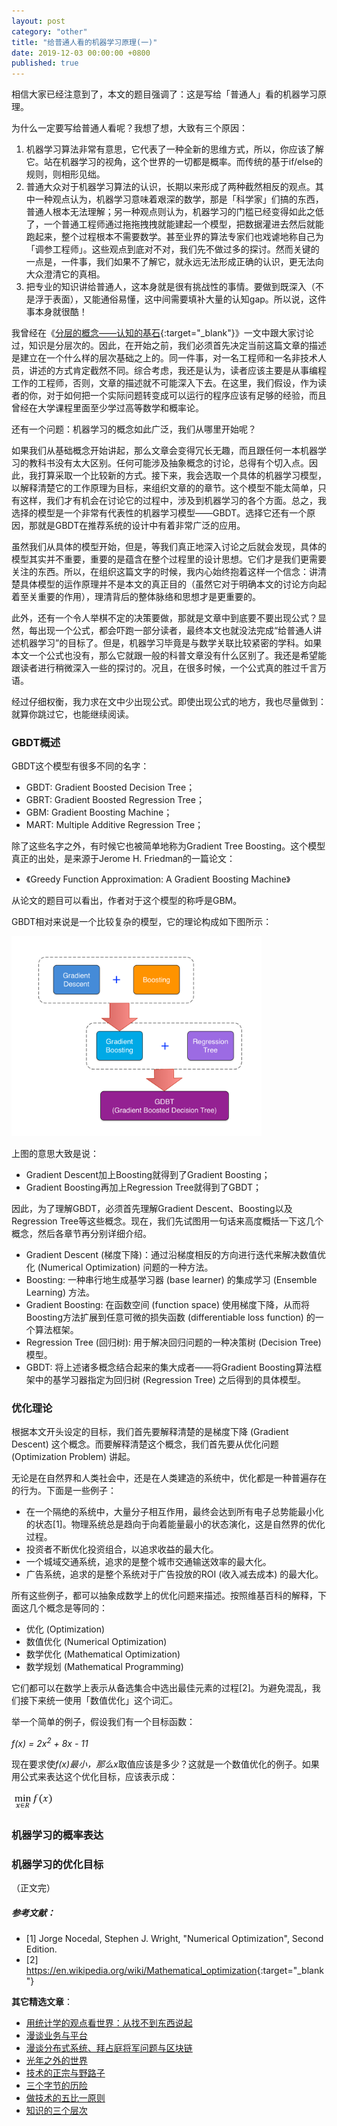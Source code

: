 ```yaml
---
layout: post
category: "other"
title: "给普通人看的机器学习原理(一)"
date: 2019-12-03 00:00:00 +0800
published: true
---
```


相信大家已经注意到了，本文的题目强调了：这是写给「普通人」看的机器学习原理。

为什么一定要写给普通人看呢？我想了想，大致有三个原因：

<!--more-->

1. 机器学习算法非常有意思，它代表了一种全新的思维方式，所以，你应该了解它。站在机器学习的视角，这个世界的一切都是概率。而传统的基于if/else的规则，则相形见绌。
2. 普通大众对于机器学习算法的认识，长期以来形成了两种截然相反的观点。其中一种观点认为，机器学习意味着艰深的数学，那是「科学家」们搞的东西，普通人根本无法理解；另一种观点则认为，机器学习的门槛已经变得如此之低了，一个普通工程师通过拖拖拽拽就能建起一个模型，把数据灌进去然后就能跑起来，整个过程根本不需要数学。甚至业界的算法专家们也戏谑地称自己为「调参工程师」。这些观点到底对不对，我们先不做过多的探讨。然而关键的一点是，一件事，我们如果不了解它，就永远无法形成正确的认识，更无法向大众澄清它的真相。
3. 把专业的知识讲给普通人，这本身就是很有挑战性的事情。要做到既深入（不是浮于表面），又能通俗易懂，这中间需要填补大量的认知gap。所以说，这件事本身就很酷！

我曾经在《[分层的概念——认知的基石](https://mp.weixin.qq.com/s/yLdRuhIWfLOnLPJSDocEhQ){:target="_blank"}》一文中跟大家讨论过，知识是分层次的。因此，在开始之前，我们必须首先决定当前这篇文章的描述是建立在一个什么样的层次基础之上的。同一件事，对一名工程师和一名非技术人员，讲述的方式肯定截然不同。综合考虑，我还是认为，读者应该主要是从事编程工作的工程师，否则，文章的描述就不可能深入下去。在这里，我们假设，作为读者的你，对于如何把一个实际问题转变成可以运行的程序应该有足够的经验，而且曾经在大学课程里面至少学过高等数学和概率论。

还有一个问题：机器学习的概念如此广泛，我们从哪里开始呢？

如果我们从基础概念开始讲起，那么文章会变得冗长无趣，而且跟任何一本机器学习的教科书没有太大区别。任何可能涉及抽象概念的讨论，总得有个切入点。因此，我打算采取一个比较新的方式。接下来，我会选取一个具体的机器学习模型，以解释清楚它的工作原理为目标，来组织文章的的章节。这个模型不能太简单，只有这样，我们才有机会在讨论它的过程中，涉及到机器学习的各个方面。总之，我选择的模型是一个非常有代表性的机器学习模型——GBDT。选择它还有一个原因，那就是GBDT在推荐系统的设计中有着非常广泛的应用。

虽然我们从具体的模型开始，但是，等我们真正地深入讨论之后就会发现，具体的模型其实并不重要，重要的是蕴含在整个过程里的设计思想。它们才是我们更需要关注的东西。所以，在组织这篇文字的时候，我内心始终抱着这样一个信念：讲清楚具体模型的运作原理并不是本文的真正目的（虽然它对于明确本文的讨论方向起着至关重要的作用），理清背后的整体脉络和思想才是更重要的。

此外，还有一个令人举棋不定的决策要做，那就是文章中到底要不要出现公式？显然，每出现一个公式，都会吓跑一部分读者，最终本文也就没法完成“给普通人讲述机器学习”的目标了。但是，机器学习毕竟是与数学关联比较紧密的学科。如果本文一个公式也没有，那么它就跟一般的科普文章没有什么区别了。我还是希望能跟读者进行稍微深入一些的探讨的。况且，在很多时候，一个公式真的胜过千言万语。

经过仔细权衡，我力求在文中少出现公式。即使出现公式的地方，我也尽量做到：就算你跳过它，也能继续阅读。

### GBDT概述

GBDT这个模型有很多不同的名字：
* GBDT: Gradient Boosted Decision Tree；
* GBRT: Gradient Boosted Regression Tree；
* GBM: Gradient Boosting Machine；
* MART: Multiple Additive Regression Tree；

除了这些名字之外，有时候它也被简单地称为Gradient Tree Boosting。这个模型真正的出处，是来源于Jerome H. Friedman的一篇论文：
* 《Greedy Function Approximation: A Gradient Boosting Machine》

从论文的题目可以看出，作者对于这个模型的称呼是GBM。

GBDT相对来说是一个比较复杂的模型，它的理论构成如下图所示：

[<img src="/assets/photos_gbdt/gbdt_components.png" style="width:400px" alt="GDBT的理论构成" />](/assets/photos_gbdt/gbdt_components.png)

上图的意思大致是说：
* Gradient Descent加上Boosting就得到了Gradient Boosting；
* Gradient Boosting再加上Regression Tree就得到了GBDT；

因此，为了理解GBDT，必须首先理解Gradient Descent、Boosting以及Regression Tree等这些概念。现在，我们先试图用一句话来高度概括一下这几个概念，然后各章节再分别详细介绍。
* Gradient Descent (梯度下降)：通过沿梯度相反的方向进行迭代来解决数值优化 (Numerical Optimization) 问题的一种方法。
* Boosting: 一种串行地生成基学习器 (base learner) 的集成学习 (Ensemble Learning) 方法。
* Gradient Boosting: 在函数空间 (function space) 使用梯度下降，从而将Boosting方法扩展到任意可微的损失函数 (differentiable loss function) 的一个算法框架。
* Regression Tree (回归树): 用于解决回归问题的一种决策树 (Decision Tree) 模型。
* GBDT: 将上述诸多概念结合起来的集大成者——将Gradient Boosting算法框架中的基学习器指定为回归树 (Regression Tree) 之后得到的具体模型。

### 优化理论

根据本文开头设定的目标，我们首先要解释清楚的是梯度下降 (Gradient Descent) 这个概念。而要解释清楚这个概念，我们首先要从优化问题 (Optimization Problem) 讲起。

无论是在自然界和人类社会中，还是在人类建造的系统中，优化都是一种普遍存在的行为。下面是一些例子：
* 在一个隔绝的系统中，大量分子相互作用，最终会达到所有电子总势能最小化的状态[1]。物理系统总是趋向于向着能量最小的状态演化，这是自然界的优化过程。
* 投资者不断优化投资组合，以追求收益的最大化。
* 一个城域交通系统，追求的是整个城市交通输送效率的最大化。
* 广告系统，追求的是整个系统对于广告投放的ROI (收入减去成本) 的最大化。

所有这些例子，都可以抽象成数学上的优化问题来描述。按照维基百科的解释，下面这几个概念是等同的：
* 优化 (Optimization)
* 数值优化 (Numerical Optimization)
* 数学优化 (Mathematical Optimization) 
* 数学规划 (Mathematical Programming) 

它们都可以在数学上表示从备选集合中选出最佳元素的过程[2]。为避免混乱，我们接下来统一使用「数值优化」这个词汇。

举一个简单的例子，假设我们有一个目标函数：

*f(x) = 2x<sup>2</sup> + 8x - 11*

现在要求使*f(x)*最小，那么*x*取值应该是多少？这就是一个数值优化的例子。如果用公式来表达这个优化目标，应该表示成：

[<img src="/assets/photos_gbdt/equation_f_min.png" style="width:70px" alt="min f(x)公式" />](/assets/photos_gbdt/equation_f_min.png)


### 机器学习的概率表达


### 机器学习的优化目标


（正文完）

##### 参考文献：

* [1] Jorge Nocedal, Stephen J. Wright, "Numerical Optimization", Second Edition.
* [2] <https://en.wikipedia.org/wiki/Mathematical_optimization>{:target="_blank"}

**其它精选文章**：

* [用统计学的观点看世界：从找不到东西说起](https://mp.weixin.qq.com/s/W6hSnQPiZD1tKAou3YgDQQ)
* [漫谈业务与平台](https://mp.weixin.qq.com/s/gPE2XTqTHaN8Bg7NnfOoBw)
* [漫谈分布式系统、拜占庭将军问题与区块链](https://mp.weixin.qq.com/s?__biz=MzA4NTg1MjM0Mg==&mid=2657261626&idx=1&sn=6b32cc7a7a62bee303a8d1c4952d9031&chksm=844791e3b33018f595efabf6edbaa257dc6c5f7fe705e417b6fb7ac81cd94e48d384a694640f#rd)
* [光年之外的世界](https://mp.weixin.qq.com/s/zUgMSqI8QhhrQ_sy_zhzKg)
* [技术的正宗与野路子](https://mp.weixin.qq.com/s?__biz=MzA4NTg1MjM0Mg==&mid=2657261357&idx=1&sn=ebb11a1623e00ca8e6ad55c9ad6b2547#rd)
* [三个字节的历险](https://mp.weixin.qq.com/s?__biz=MzA4NTg1MjM0Mg==&mid=2657261541&idx=1&sn=2f1ea200389d82e7340a5b4103968d7f&chksm=84479e3cb330172a6b2285d4199822143ad05ef8e8c878b98d4ee4f857664c3d15f54e0aab50#rd)
* [做技术的五比一原则](https://mp.weixin.qq.com/s?__biz=MzA4NTg1MjM0Mg==&mid=2657261555&idx=1&sn=3662a2635ecf6f67185abfd697b1057c&chksm=84479e2ab330173cebe16826942b034daec79ded13ee4c03003d7bef262d4969ef0ffb1a0cfb#rd)
* [知识的三个层次](https://mp.weixin.qq.com/s?__biz=MzA4NTg1MjM0Mg==&mid=2657261491&idx=1&sn=cff9bcc4d4cc8c5e642309f7ac1dd5b3&chksm=84479e6ab330177c51bbf8178edc0a6f0a1d56bbeb997ab1cf07d5489336aa59748dea1b3bbc#rd)
